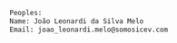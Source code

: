```sh
Peoples:
Name: João Leonardi da Silva Melo
Email: joao_leonardi.melo@somosicev.com

```
<!--
Teacher: Francisco Luciani de Miranda Vieira
Email: francisco.vieira@somosicev.com

<div align=center>
  <h1 align=center>AuRA AI-MED: Advancing Real-time Vital Signal Detection and Interpretation</h1>
  <p align=center>Real-time embedded software for optical character recognition (OCR) on hospital monitors and providing the data to an API.</p>
</div>
<img src="images/aura_v2.jpg" alt="Snake logo">
<!--
## OCR Basic Archtecture
<img src="thumbnail-git/ocr.png" alt="Snake logo">

## Basic Multithread Archtecture
<img src="images/arch.png" alt="Snake logo">

## Basic Archtecture API
<img src="images/api.png" alt="Snake logo">
This software is in the early stages of development and currently does not have any documentation or demonstration of its usage. Please stay tuned for more information as the project progresses.


## Keras OCR
<br>Check the results at: https://github.com/rexionmars/liver-heart/tree/master/xresults

<img src="images/keras.jpg" alt="Snake logo">

## Embedded Platform
<img src="images/platform.png" alt="Snake logo">


## Main characteristics 🔍
- [x] Easy use
- [X] Cross-Platform
- [X] Embedded Software
- [x] Multple Clients
- [x] Customizable to meet your needs.
## Supported platforms for upcoming versions 🛠
- [x] NVIDIA Jestson
- [x] Raspberry PI 3
- [x] ARM Cortex
- [x] Espressif


## Extended Repos
https://github.com/rexionmars/Live-Nurse-Platform
https://github.com/rexionmars/Live-Nurse-Docs


# AuRA AI-MED projeto abandonado
-->
